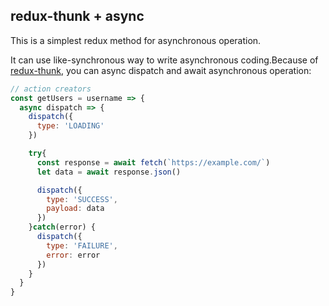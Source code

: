 ## redux-thunk + async

This is a simplest redux method for asynchronous operation.

It can use like-synchronous way to write asynchronous coding.Because of [redux-thunk](https://github.com/gaearon/redux-thunk), you can async dispatch and await asynchronous operation:

```js
// action creators
const getUsers = username => {
  async dispatch => {
    dispatch({
      type: 'LOADING'
    })

    try{
      const response = await fetch(`https://example.com/`)
      let data = await response.json()

      dispatch({
        type: 'SUCCESS',
        payload: data
      })
    }catch(error) {
      dispatch({
        type: 'FAILURE',
        error: error
      })
    }
  }
}
```
